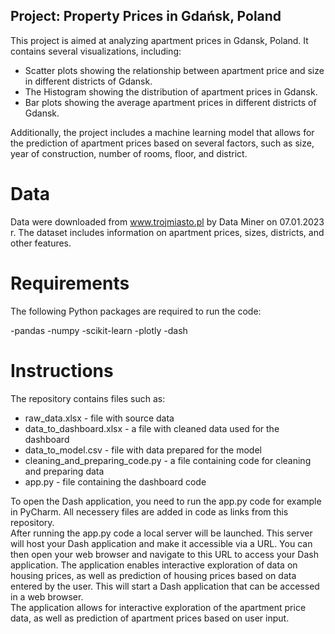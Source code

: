 ## Project: Property Prices in Gdańsk, Poland
This project is aimed at analyzing apartment prices in Gdansk, Poland. It contains several visualizations, including:

* Scatter plots showing the relationship between apartment price and size in different districts of Gdansk.
* The Histogram showing the distribution of apartment prices in Gdansk.
* Bar plots showing the average apartment prices in different districts of Gdansk.

Additionally, the project includes a machine learning model that allows for the prediction of apartment prices based on several factors, such as size, year of construction, number of rooms, floor, and district.

# Data
Data were downloaded from www.trojmiasto.pl by Data Miner on 07.01.2023 r.
The dataset includes information on apartment prices, sizes, districts, and other features.

# Requirements
The following Python packages are required to run the code:

-pandas
-numpy
-scikit-learn
-plotly
-dash

# Instructions

The repository contains files such as:
* raw_data.xlsx - file with source data
* data_to_dashboard.xlsx - a file with cleaned data used for the dashboard
* data_to_model.csv - file with data prepared for the model
* cleaning_and_preparing_code.py - a file containing code for cleaning and preparing data
* app.py - file containing the dashboard code

To open the Dash application, you need to run the app.py code for example in PyCharm. All necessery files are added in code as links from this repository.  
After running the app.py code a local server will be launched. This server will host your Dash application and make it accessible via a URL. You can then open your web browser and navigate to this URL to access your Dash application.
The application enables interactive exploration of data on housing prices, as well as prediction of housing prices based on data entered by the user. This will start a Dash application that can be accessed in a web browser.\
The application allows for interactive exploration of the apartment price data, as well as prediction of apartment prices based on user input.




